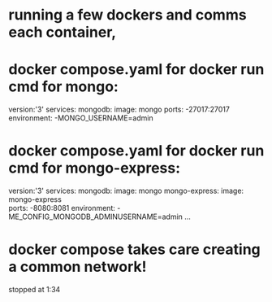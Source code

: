 # running a few dockers and comms each container,
# docker compose.yaml for docker run cmd for mongo:

version:'3'
services:
  mongodb:
    image: mongo
    ports:
      -27017:27017
    environment:
      -MONGO_USERNAME=admin

# docker compose.yaml for docker run cmd for mongo-express:

version:'3'
services:
  mongodb:
    image: mongo
  mongo-express:
    image: mongo-express  
    ports:
      -8080:8081
    environment:
      -ME_CONFIG_MONGODB_ADMINUSERNAME=admin
      ...

# docker compose takes care creating a common network!

stopped at 1:34
